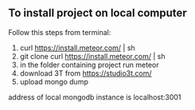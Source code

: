 ## To install project on local computer
Follow this steps from terminal:
1. curl https://install.meteor.com/ | sh
2. git clone curl https://install.meteor.com/ | sh
3. in the folder containing project run 
   meteor
4. download 3T from https://studio3t.com/
5. upload mongo dump

address of local mongodb instance is localhost:3001
